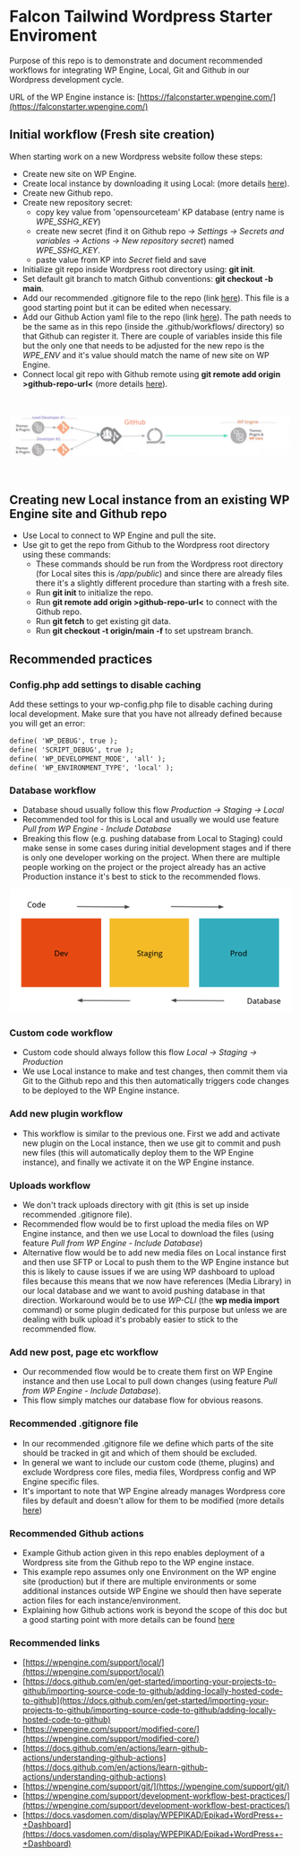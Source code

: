# Falcon Tailwind Wordpress Starter Enviroment

Purpose of this repo is to demonstrate and document recommended workflows for integrating WP Engine, Local, Git and Github in our Wordpress development cycle.  

URL of the WP Engine instance is: [https://falconstarter.wpengine.com/](https://falconstarter.wpengine.com/)





## Initial workflow (Fresh site creation)

When starting work on a new Wordpress website follow these steps: 
- Create new site on WP Engine.
- Create local instance by downloading it using Local: (more details [here](https://wpengine.com/support/local/)).
- Create new Github repo.
- Create new repository secret:
  - copy key value from 'opensourceteam' KP database (entry name is *WPE_SSHG_KEY*)
  - create new secret (find it on Github repo *-> Settings -> Secrets and variables -> Actions -> New repository secret*) named *WPE_SSHG_KEY*.
  - paste value from KP into *Secret* field and save
- Initialize git repo inside Wordpress root directory using: **git init**.
- Set default git branch to match Github conventions: **git checkout -b main**.
- Add our recommended .gitignore file to the repo (link [here](.gitignore)). This file is a good starting point but it can be edited when necessary.
- Add our Github Action yaml file to the repo (link [here](.github/workflows/ghaction-wpengine-prod.yml)). The path needs to be the same as in this repo (inside the .github/workflows/ directory) so that Github can register it. There are couple of variables inside this file but the only one that needs to be adjusted for the new repo is the *WPE_ENV* and it's value should match the name of new site on WP Engine. 
- Connect local git repo with Github remote using **git remote add origin >github-repo-url<** (more details [here](https://docs.github.com/en/get-started/importing-your-projects-to-github/importing-source-code-to-github/adding-locally-hosted-code-to-github)).  

<br />

![flow image](/wp-flow.png)  

<br />


## Creating new Local instance from an existing WP Engine site and Github repo

- Use Local to connect to WP Engine and pull the site.
- Use git to get the repo from Github to the Wordpress root directory using these commands:
  - These commands should be run from the Wordpress root directory (for Local sites this is *<project dir>/app/public*) and since there are already files there it's a slightly different procedure than starting with a fresh site.
  - Run **git init** to initialize the repo.
  - Run **git remote add origin >github-repo-url<** to connect with the Github repo.
  - Run **git fetch** to get existing git data.
  - Run **git checkout -t origin/main -f** to set upstream branch.



## Recommended practices

### Config.php add settings to disable caching

Add these settings to your wp-config.php file to disable caching during local development. Make sure that you have not allready defined because you will get an error:
```
define( 'WP_DEBUG', true );
define( 'SCRIPT_DEBUG', true );
define( 'WP_DEVELOPMENT_MODE', 'all' );
define( 'WP_ENVIRONMENT_TYPE', 'local' );
```

### Database workflow

- Database shoud usually follow this flow *Production -> Staging -> Local*
- Recommended tool for this is Local and usually we would use feature *Pull from WP Engine - Include Database* 
- Breaking this flow (e.g. pushing database from Local to Staging) could make sense in some cases during initial development stages and if there is only one developer working on the project. When there are multiple people working on the project or the project already has an active Production instance it's best to stick to the recommended flows.

![flow image](/dev_staging_prod.webp)

### Custom code workflow

- Custom code should always follow this flow *Local -> Staging ->  Production*
- We use Local instance to make and test changes, then commit them via Git to the Github repo and this then automatically triggers code changes to be deployed to the WP Engine instance.

### Add new plugin workflow

- This workflow is similar to the previous one. First we add and activate new plugin on the Local instance, then we use git to commit and push new files (this will automatically deploy them to the WP Engine instance), and finally we activate it on the WP Engine instance.


### Uploads workflow

- We don't track uploads directory with git (this is set up inside recommended .gitignore file). 
- Recommended flow would be to first upload the media files on WP Engine instance, and then we use Local to download the files (using feature *Pull from WP Engine - Include Database*)
- Alternative flow would be to add new media files on Local instance first and then use SFTP or Local to push them to the WP Engine instance but this is likely to cause issues if we are using WP dashboard to upload files because this means that we now have references (Media Library) in our local database and we want to avoid pushing database in that direction. Workaround would be to use *WP-CLI* (the **wp media import** command) or some plugin dedicated for this purpose but unless we are dealing with bulk upload it's probably easier to stick to the recommended flow.


### Add new post, page etc workflow

- Our recommended flow would be to create them first on WP Engine instance and then use Local to pull down changes (using feature *Pull from WP Engine - Include Database*). 
- This flow simply matches our database flow for obvious reasons.


### Recommended .gitignore file

- In our recommended .gitignore file we define which parts of the site should be tracked in git and which of them should be excluded.
- In general we want to include our custom code (theme, plugins) and exclude Wordpress core files, media files, Wordpress config and WP Engine specific files.
- It's important to note that WP Engine already manages Wordpress core files by default and doesn't allow for them to be modified (more details [here](https://wpengine.com/support/modified-core/))


### Recommended Github actions

- Example Github action given in this repo enables deployment of a Wordpress site from the Github repo to the WP engine instace.
- This example repo assumes only one Environment on the WP engine site (production) but if there are multiple environments or some additional instances outside WP Engine we should then have seperate action files for each instance/environment.
- Explaining how Github actions work is beyond the scope of this doc but a good starting point with more details can be found [here](https://docs.github.com/en/actions/learn-github-actions/understanding-github-actions)


### Recommended links

- [https://wpengine.com/support/local/](https://wpengine.com/support/local/)
- [https://docs.github.com/en/get-started/importing-your-projects-to-github/importing-source-code-to-github/adding-locally-hosted-code-to-github](https://docs.github.com/en/get-started/importing-your-projects-to-github/importing-source-code-to-github/adding-locally-hosted-code-to-github)
- [https://wpengine.com/support/modified-core/](https://wpengine.com/support/modified-core/)
- [https://docs.github.com/en/actions/learn-github-actions/understanding-github-actions](https://docs.github.com/en/actions/learn-github-actions/understanding-github-actions)
- [https://wpengine.com/support/git/](https://wpengine.com/support/git/)
- [https://wpengine.com/support/development-workflow-best-practices/](https://wpengine.com/support/development-workflow-best-practices/)
- [https://docs.vasdomen.com/display/WPEPIKAD/Epikad+WordPress+-+Dashboard](https://docs.vasdomen.com/display/WPEPIKAD/Epikad+WordPress+-+Dashboard)


